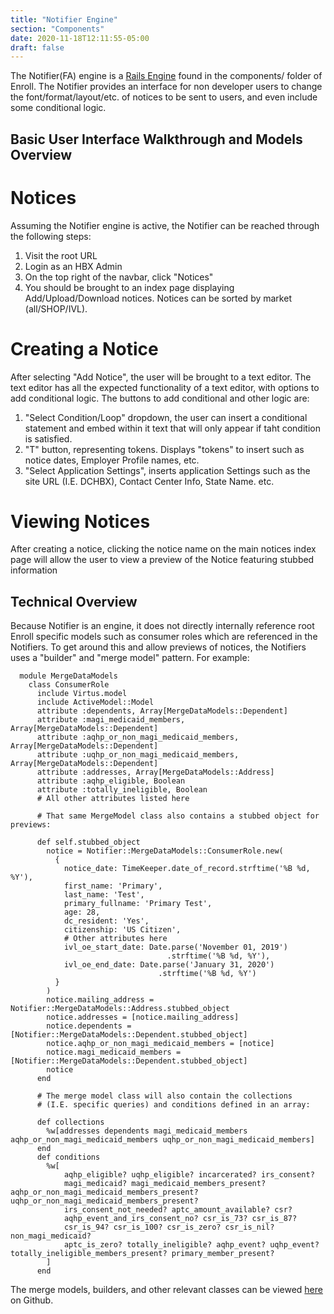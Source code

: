 ```yaml
---
title: "Notifier Engine"
section: "Components"
date: 2020-11-18T12:11:55-05:00
draft: false
---
```


The Notifier(FA) engine is a [Rails Engine](https://guides.rubyonrails.org/engines.html) found in the components/ folder of Enroll. The Notifier provides an interface for non developer users to change the font/format/layout/etc. of notices to be sent to users, and even include some conditional logic.

## Basic User Interface Walkthrough and Models Overview

# Notices

Assuming the Notifier engine is active, the Notifier can be reached through the following steps:

1. Visit the root URL
2. Login as an HBX Admin
3. On the top right of the navbar, click "Notices"
4. You should be brought to an index page displaying Add/Upload/Download notices. Notices can be sorted by market (all/SHOP/IVL).

# Creating a Notice

After selecting "Add Notice", the user will be brought to a text editor. The text editor has all the expected functionality of a text editor, with options to add conditional logic. The buttons to add conditional and other logic are:

1. "Select Condition/Loop" dropdown, the user can insert a conditional statement and embed within it text that will only appear if taht condition is satisfied. 
2. "T" button, representing tokens. Displays "tokens" to insert such as notice dates, Employer Profile names, etc.
3. "Select Application Settings", inserts application Settings such as the site URL (I.E. DCHBX), Contact Center Info, State Name. etc.

# Viewing Notices

After creating a notice, clicking the notice name on the main notices index page will allow the user to view a preview of the Notice featuring stubbed information

## Technical Overview

Because Notifier is an engine, it does not directly internally reference root Enroll specific models such as consumer roles which are referenced in the Notifiers. To get around this and allow previews of notices, the Notifiers uses a "builder" and "merge model" pattern. For example:

```module Notifier
  module MergeDataModels
    class ConsumerRole
      include Virtus.model
      include ActiveModel::Model
      attribute :dependents, Array[MergeDataModels::Dependent]
      attribute :magi_medicaid_members, Array[MergeDataModels::Dependent]
      attribute :aqhp_or_non_magi_medicaid_members, Array[MergeDataModels::Dependent]
      attribute :uqhp_or_non_magi_medicaid_members, Array[MergeDataModels::Dependent]
      attribute :addresses, Array[MergeDataModels::Address]
      attribute :aqhp_eligible, Boolean
      attribute :totally_ineligible, Boolean
      # All other attributes listed here
      
      # That same MergeModel class also contains a stubbed object for previews:
      
      def self.stubbed_object
        notice = Notifier::MergeDataModels::ConsumerRole.new(
          {
            notice_date: TimeKeeper.date_of_record.strftime('%B %d, %Y'),
            first_name: 'Primary',
            last_name: 'Test',
            primary_fullname: 'Primary Test',
            age: 28,
            dc_resident: 'Yes',
            citizenship: 'US Citizen',
            # Other attributes here
            ivl_oe_start_date: Date.parse('November 01, 2019')
                                   .strftime('%B %d, %Y'),
            ivl_oe_end_date: Date.parse('January 31, 2020')
                                 .strftime('%B %d, %Y')
          }
        )
        notice.mailing_address = Notifier::MergeDataModels::Address.stubbed_object
        notice.addresses = [notice.mailing_address]
        notice.dependents = [Notifier::MergeDataModels::Dependent.stubbed_object]
        notice.aqhp_or_non_magi_medicaid_members = [notice]
        notice.magi_medicaid_members = [Notifier::MergeDataModels::Dependent.stubbed_object]
        notice
      end
      
      # The merge model class will also contain the collections
      # (I.E. specific queries) and conditions defined in an array:
      
      def collections
        %w[addresses dependents magi_medicaid_members aqhp_or_non_magi_medicaid_members uqhp_or_non_magi_medicaid_members]
      end
      def conditions
        %w[
            aqhp_eligible? uqhp_eligible? incarcerated? irs_consent?
            magi_medicaid? magi_medicaid_members_present? aqhp_or_non_magi_medicaid_members_present? uqhp_or_non_magi_medicaid_members_present?
            irs_consent_not_needed? aptc_amount_available? csr?
            aqhp_event_and_irs_consent_no? csr_is_73? csr_is_87?
            csr_is_94? csr_is_100? csr_is_zero? csr_is_nil? non_magi_medicaid?
            aptc_is_zero? totally_ineligible? aqhp_event? uqhp_event? totally_ineligible_members_present? primary_member_present?
        ]
      end
```
The merge models, builders, and other relevant classes can be viewed [here](https://github.com/dchbx/enroll/tree/master/components/notifier/app/models/notifier) on Github.